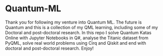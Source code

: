 # Quantum-ML
Thank you for following my venture into Quantum ML. 
The future is Quantum and this is a collection of my QML learning, including some of my Doctoral and post-doctoral research.
In this repo I solve Quantum Katas Online with Jupyter Notebooks in Q#, analyse the Titanic dataset from PyQML, solve real world problems using Cirq and Qiskit and end with doctoral and post-doctoral research. Enjoy!
  
